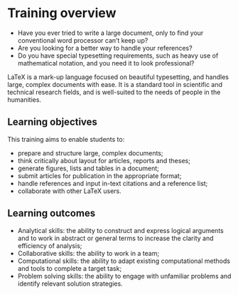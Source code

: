 # Training overview

* Have you ever tried to write a large document, only to find your conventional word processor can’t keep up?
* Are you looking for a better way to handle your references?
* Do you have special typesetting requirements, such as heavy use of mathematical notation, and you need it to look professional?

LaTeX is a mark-up language focused on beautiful typesetting, and handles large, complex documents with ease. It is a standard tool in scientific and technical research fields, and is well-suited to the needs of people in the humanities.

##  Learning objectives

This training aims to enable students to:

*   prepare and structure large, complex documents;
*   think critically about layout for articles, reports and theses;
*   generate figures, lists and tables in a document;
*   submit articles for publication in the appropriate format;
*   handle references and input in-text citations and a reference list;
*   collaborate with other LaTeX users.

##  Learning outcomes

* Analytical skills: the ability to construct and express logical arguments and to work in abstract or general terms to increase the clarity and efficiency of analysis;
* Collaborative skills: the ability to work in a team;
* Computational skills: the ability to adapt existing computational methods and tools to complete a target task;
* Problem solving skills: the ability to engage with unfamiliar problems and identify relevant solution strategies.

